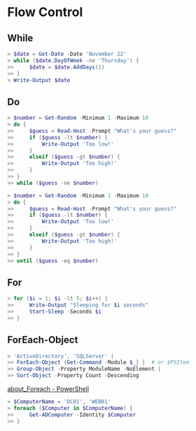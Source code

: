 # Flow Control
## While
```powershell
> $date = Get-Date -Date 'November 22'
> while ($date.DayOfWeek -ne 'Thursday') {
>>     $date = $date.AddDays(1)
>> }
> Write-Output $date
```

## Do
```powershell
> $number = Get-Random -Minimum 1 -Maximum 10
> do {
>>     $guess = Read-Host -Prompt "What's your guess?"
>>     if ($guess -lt $number) {
>>         Write-Output 'Too low!'
>>     }
>>     elseif ($guess -gt $number) {
>>         Write-Output 'Too high!'
>>     }
>> }
>> while ($guess -ne $number)
```

```powershell
> $number = Get-Random -Minimum 1 -Maximum 10
> do {
>>     $guess = Read-Host -Prompt "What's your guess?"
>>     if ($guess -lt $number) {
>>         Write-Output 'Too low!'
>>     }
>>     elseif ($guess -gt $number) {
>>         Write-Output 'Too high!'
>>     }
>> }
>> until ($guess -eq $number)
```

## For
```powershell
> for ($i = 1; $i -lt 5; $i++) {
>>     Write-Output "Sleeping for $i seconds"
>>     Start-Sleep -Seconds $i
>> }
```

## ForEach-Object
```powershell
> 'ActiveDirectory', 'SQLServer' |
>> ForEach-Object {Get-Command -Module $_} |  # or $PSItem
>> Group-Object -Property ModuleName -NoElement |
>> Sort-Object -Property Count -Descending
```

[about\_Foreach - PowerShell](https://learn.microsoft.com/en-us/powershell/module/microsoft.powershell.core/about/about_foreach?view=powershell-7.5)
```powershell
> $ComputerName = 'DC01', 'WEB01'
> foreach ($Computer in $ComputerName) {
>>     Get-ADComputer -Identity $Computer
>> }
```